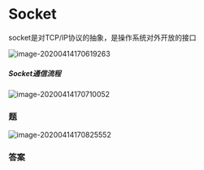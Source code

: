 # Socket

socket是对TCP/IP协议的抽象，是操作系统对外开放的接口

![image-20200414170619263](E:\Study\笔记\Note\概要\images\image-20200414170619263.png)

##### Socket通信流程

![image-20200414170710052](E:\Study\笔记\Note\概要\images\image-20200414170710052.png)

### 题

![image-20200414170825552](E:\Study\笔记\Note\概要\images\image-20200414170825552.png)

### 答案

```java

```

